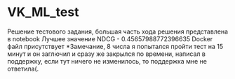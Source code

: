 # VK_ML_test
Решение тестового задания, большая часть хода решения представлена в notebook 
Лучшее значение NDCG - 0.45657988772396635
Docker файл присутствует
*Замечание, 8 числа я попытался пройти тест на 15 минут и он заглючил и сразу же закрылся по времени, написал в поддержку, если тут ничего не изменилось, то поддержка мне не ответила(.
